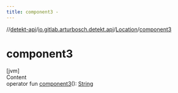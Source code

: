 ```yaml
---
title: component3 -
---
```

//[detekt-api](../../index.md)/[io.gitlab.arturbosch.detekt.api](../index.md)/[Location](index.md)/[component3](component3.md)



# component3  
[jvm]  
Content  
operator fun [component3](component3.md)(): [String](https://kotlinlang.org/api/latest/jvm/stdlib/kotlin/-string/index.html)  



